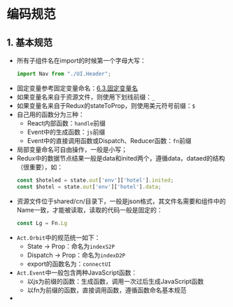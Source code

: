 # 编码规范

## 1. 基本规范

* 所有子组件名在import的时候第一个字母大写：
  ```js
  import Nav from "./UI.Header";
  ```
* 固定变量参考固定变量命名：[6.3.固定变量名](/environment/km1002-front-end/km1002-6kai-fa-gui-fan/63gu-ding-bian-liang-ming.md)
* 如果变量名来自于资源文件，则使用下划线前缀：`_`
* 如果变量名来自于Redux的stateToProp，则使用美元符号前缀：`$`
* 自己用的函数分为三种：
  * React内部函数：`handle`前缀
  * Event中的生成函数：`js`前缀
  * Event中的直接调用函数或Dispatch、Reducer函数：`fn`前缀
* 局部变量命名可自由操作，一般是小写；
* Redux中的数据节点结果一般是data和inited两个，遵循data，dataed的结构（很重要），如：
  ```js
  const $hoteled = state.out['env']['hotel'].inited;
  const $hotel = state.out['env']['hotel'].data;
  ```
* 资源文件位于shared/cn/目录下，一般是json格式，其文件名需要和组件中的Name一致，才能被读取，读取的代码一般是固定的：
  ```js
  const Lg = Fn.Lg
  ```
* `Act.Orbit`中的规范统一如下：
  * State -&gt; Prop：命名为`indexS2P`
  * Dispatch -&gt; Prop：命名为`indexD2P`
  * export的函数名为：`connectUI`
* `Act.Event`中一般包含两种JavaScript函数：
  * 以js为前缀的函数：生成函数，调用一次过后生成JavaScript函数
  * 以fn为前缀的函数，直接调用函数，遵循函数命名基本规范
* 


